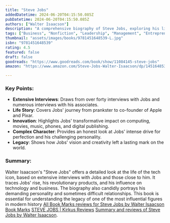 ```yaml
---
title: "Steve Jobs"
addedDatetime: 2024-06-20T04:15:50.085Z
pubDatetime: 2024-06-20T04:15:50.085Z
authors: ["Walter Isaacson"]
description: "A comprehensive biography of Steve Jobs, exploring his life, career, and the innovations he brought to the tech industry."
tags: ["Business", "Nonfiction", "Leadership", "Management", "Entrepreneurship", "Self Help"]
thumbnail: "assets/images/books/9781451648539-L.jpg"
isbn: "9781451648539"
rating: 4.5
featured: false
draft: false 
goodreads: "https://www.goodreads.com/book/show/11084145-steve-jobs"
amazon: "https://www.amazon.com/Steve-Jobs-Walter-Isaacson/dp/1451648537/"

---
```


### Key Points:

- **Extensive Interviews**: Draws from over forty interviews with Jobs and numerous interviews with his associates.
- **Life Story**: Covers Jobs' journey from prankster to co-founder of Apple and Pixar.
- **Innovation**: Highlights Jobs' transformative impact on computing, movies, music, phones, and digital publishing.
- **Complex Character**: Provides an honest look at Jobs' intense drive for perfection and his challenging personality.
- **Legacy**: Shows how Jobs' vision and creativity left a lasting mark on the world.

### Summary:

Walter Isaacson's "Steve Jobs" offers a detailed look at the life of the tech icon, based on extensive interviews with Jobs and those close to him. It traces Jobs' rise, his revolutionary products, and his influence on technology and business. The biography also candidly portrays his demanding personality and sometimes difficult relationships. This book is essential for understanding the legacy of one of the most influential figures in modern history [All Book Marks reviews for Steve Jobs by Walter Isaacson Book Marks](https://bookmarks.reviews/reviews/all/steve-jobs/) [STEVE JOBS | Kirkus Reviews](https://www.kirkusreviews.com/book-reviews/walter-isaacson/steve-jobs/) [Summary and reviews of Steve Jobs by Walter Isaacson](https://www.bookbrowse.com/bb_briefs/detail/index.cfm/ezine_preview_number/6917/steve-jobs).